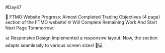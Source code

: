#Day47

🚀 FTMO Website Progress: Almost Completed Trading Objectives (4 page) section of the FTMO website! 🌐 Will Complete Remaining Work And Start Next Page Tommorrow.

📊 Responsive Design  Implemented a responsive layout. Now, the section adapts seamlessly to various screen sizes! 📱💻